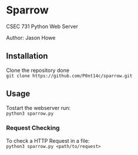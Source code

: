 # Sparrow


CSEC 731 Python Web Server


Author: Jason Howe


## Installation

Clone the repository done </br>
`git clone https://github.com/P0nt14c/sparrow.git`


## Usage 
Tostart the webserver run: </br>
`python3 sparrow.py`

### Request Checking
To check a HTTP Request in a file: </br>
`python3 sparrow.py <path/to/request>`